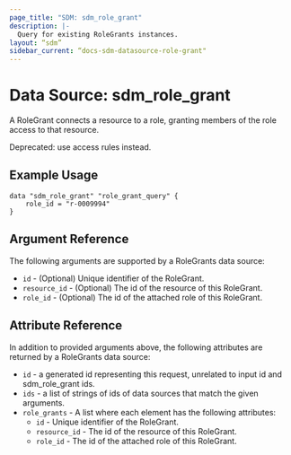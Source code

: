 ```yaml
---
page_title: "SDM: sdm_role_grant"
description: |-
  Query for existing RoleGrants instances.
layout: “sdm”
sidebar_current: “docs-sdm-datasource-role-grant"
---
```

# Data Source: sdm_role_grant

A RoleGrant connects a resource to a role, granting members of the role access to that resource.

 Deprecated: use access rules instead.
## Example Usage

```hcl
data "sdm_role_grant" "role_grant_query" {
    role_id = "r-0009994"
}
```
## Argument Reference
The following arguments are supported by a RoleGrants data source:
* `id` - (Optional) Unique identifier of the RoleGrant.
* `resource_id` - (Optional) The id of the resource of this RoleGrant.
* `role_id` - (Optional) The id of the attached role of this RoleGrant.
## Attribute Reference
In addition to provided arguments above, the following attributes are returned by a RoleGrants data source:
* `id` - a generated id representing this request, unrelated to input id and sdm_role_grant ids.
* `ids` - a list of strings of ids of data sources that match the given arguments.
* `role_grants` - A list where each element has the following attributes:
	* `id` - Unique identifier of the RoleGrant.
	* `resource_id` - The id of the resource of this RoleGrant.
	* `role_id` - The id of the attached role of this RoleGrant.
